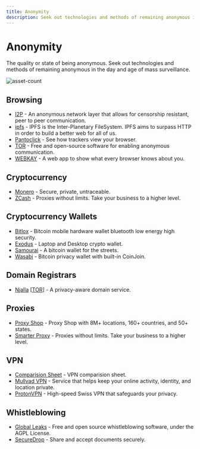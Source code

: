```yaml
---
title: Anonymity
description: Seek out technologies and methods of remaining anonymous in the day and age of mass surveillance.
---
```


# Anonymity

The quality or state of being anonymous. Seek out technologies and methods of remaining anonymous in the day and age of mass surveillance.

![asset-count](https://img.shields.io/badge/Tools%20%26%20Resources%20Available-19-757575?style=for-the-badge)


## Browsing

* [I2P](https://geti2p.net/en/) - An anonymous network layer that allows for censorship resistant, peer to peer communication. 
* [ipfs](https://ipfs.io/) - IPFS is the Inter-Planetary FileSystem. IPFS aims to surpass HTTP in order to build a better web for all of us. 
* [Pantoclick](https://coveryourtracks.eff.org/) - See how trackers view your browser. 
* [TOR](https://www.torproject.org/) - Free and open-source software for enabling anonymous communication. 
* [WEBKAY](https://webkay.robinlinus.com/) - A web app to show what every browser knows about you. 


## Cryptocurrency

* [Monero](https://www.getmonero.org/) - Secure, private, untraceable. 
* [ZCash](https://z.cash/) - Proxies without limits. Take your business to a higher level. 


## Cryptocurrency Wallets

* [Bitlox](https://www.exodus.com/) - Bitcoin mobile hardware wallet bluetooth low energy high security. 
* [Exodus](https://www.exodus.com/) - Laptop and Desktop crypto wallet. 
* [Samourai](https://samouraiwallet.com/) - A bitcoin wallet for the streets. 
* [Wasabi](https://www.wasabiwallet.io/) - Bitcoin privacy wallet with built-in CoinJoin. 


## Domain Registrars

* [Njalla](https://njal.la/) \[[TOR](http://njallalafimoej5i4eg7vlnqjvmb6zhdh27qxcatdn647jtwwwui3nad.onion/)\] - A privacy-aware domain service. 


## Proxies

* [Proxy Shop](https://proxy.shop/) - Proxy Shop with 8M+ locations, 160+ countries, and 50+ states. 
* [Smarter Proxy](https://smartproxy.com/) - Proxies without limits. Take your business to a higher level. 


## VPN

* [Comparision Sheet](https://docs.google.com/spreadsheets/d/1V1MFJJqwAtn9O_WgynUMXRbXLhsY2SAViADYsLZy63U/edit#gid=0) - VPN comparision sheet. 
* [Mullvad VPN](https://mullvad.net/en/) - Service that helps keep your online activity, identity, and location private. 
* [ProtonVPN](https://protonvpn.com/) - High-speed Swiss VPN that safeguards your privacy. 


## Whistleblowing

* [Global Leaks](https://www.globaleaks.org/) - Free and open source whistleblowing software, under the AGPL License. 
* [SecureDrop](https://securedrop.org/) - Share and accept documents securely.